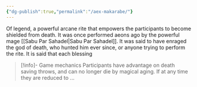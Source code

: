 ```yaml
---
{"dg-publish":true,"permalink":"/aex-makarabe/"}
---
```



Of legend, a powerful arcane rite that empowers the participants to become shielded from death. It was once performed aeons ago by the powerful mage [[Sabu Par Sahadel\|Sabu Par Sahadel]]. It was said to have enraged the god of death, who hunted him ever since, or anyone trying to perform the rite. It is said that each blessing 

> [!info]- Game mechanics
> Participants have advantage on death saving throws, and can no longer die by magical aging. If at any time they are reduced to ...